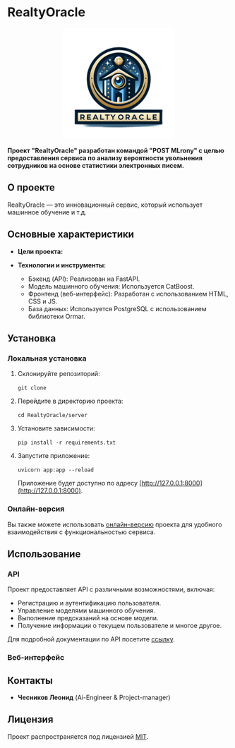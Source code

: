 # RealtyOracle

<p align="center">
  <img src="logo.png" width="50%" height="50%">
</p>

**Проект "RealtyOracle" разработан командой "POST MLrony" с целью предоставления сервиса по анализу вероятности увольнения сотрудников на основе статистики электронных писем.**

## О проекте

RealtyOracle — это инновационный сервис, который использует машинное обучение и т.д.
## Основные характеристики

- **Цели проекта:**

- **Технологии и инструменты:**
  - Бэкенд (API): Реализован на FastAPI.
  - Модель машинного обучения: Используется CatBoost.
  - Фронтенд (веб-интерфейс): Разработан с использованием HTML, CSS и JS.
  - База данных: Используется PostgreSQL с использованием библиотеки Ormar.

## Установка

### Локальная установка

1. Склонируйте репозиторий:

   `git clone `

2. Перейдите в директорию проекта:

   `cd RealtyOracle/server`

3. Установите зависимости:

   `pip install -r requirements.txt`

4. Запустите приложение:

   `uvicorn app:app --reload`

   Приложение будет доступно по адресу [http://127.0.0.1:8000](http://127.0.0.1:8000).

### Онлайн-версия

Вы также можете использовать [онлайн-версию](Потом) проекта для удобного взаимодействия с функциональностью сервиса.

## Использование

### API

Проект предоставляет API с различными возможностями, включая:
- Регистрацию и аутентификацию пользователя.
- Управление моделями машинного обучения.
- Выполнение предсказаний на основе модели.
- Получение информации о текущем пользователе и многое другое.

Для подробной документации по API посетите [ссылку](Потом).

### Веб-интерфейс




## Контакты

- **Чесников Леонид** (Ai-Engineer & Project-manager)

## Лицензия

Проект распространяется под лицензией [MIT](LICENSE).
